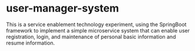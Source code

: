 # user-manager-system
This is a service enablement technology experiment, using the SpringBoot framework to implement a simple microservice system that can enable user registration, login, and maintenance of personal basic information and resume information.
